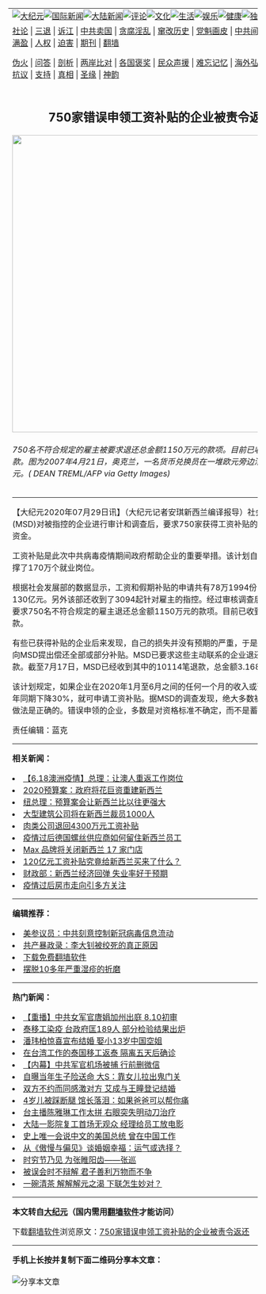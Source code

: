 <a name="1" id="1" target="_blank"></a><span id="1"></span>
<table align=center border="0"><tr><td colspan="2" VALIGN=TOP><a href="https://github.com/sqmopf394/djy/blob/master/gb/nsc413.md#1"><img src="https://raw.githubusercontent.com/sqmopf394/www/master/t/djy/1.jpg" title="大纪元"></a><a href="https://github.com/sqmopf394/djy/blob/master/gb/n24hr.md#1"><img src="https://raw.githubusercontent.com/sqmopf394/www/master/t/djy/3.jpg" title="国际新闻"></a><a href="https://github.com/sqmopf394/djy/blob/master/gb/nsc413.md#1"><img src="https://raw.githubusercontent.com/sqmopf394/www/master/t/djy/4.jpg" title="大陆新闻"></a><a href="https://github.com/sqmopf394/djy/blob/master/gb/news392.md#1"><img src="https://raw.githubusercontent.com/sqmopf394/www/master/t/djy/5.jpg" title="评论"></a><a href="https://github.com/sqmopf394/djy/blob/master/gb/news2007.md#1"><img src="https://raw.githubusercontent.com/sqmopf394/www/master/t/djy/6.jpg" title="文化"></a><a href="https://github.com/sqmopf394/djy/blob/master/gb/news2008.md#1"><img src="https://raw.githubusercontent.com/sqmopf394/www/master/t/djy/7.jpg" title="生活"></a><a href="https://github.com/sqmopf394/djy/blob/master/gb/ncyule.md#1"><img src="https://raw.githubusercontent.com/sqmopf394/www/master/t/djy/8.jpg" title="娱乐"></a><a href="https://github.com/sqmopf394/djy/blob/master/gb/nsc1002.md#1"><img src="https://raw.githubusercontent.com/sqmopf394/www/master/t/djy/9.jpg" title="健康"><a href="https://github.com/sqmopf394/djy/blob/master/gb/nf6092.md#1"><img src="https://raw.githubusercontent.com/sqmopf394/www/master/t/djy/10a.jpg" title="独家"></a><a href="https://github.com/sqmopf394/djy/blob/master/gb/nf4514.md#1"><img src="https://raw.githubusercontent.com/sqmopf394/www/master/t/djy/12a.jpg" title="头条"></a></td></tr>
<tr><td colspan="2" VALIGN=TOP><a target="_blank" href="https://github.com/sqmopf394/djy/blob/master/gb/9p.md#1">社论</a> | <a target="_blank" href="https://github.com/sqmopf394/djy/blob/master/gb/nf5657.md#1">三退</a> | <a target="_blank" href="https://github.com/sqmopf394/djy/blob/master/gb/nf6124.md#1">诉江</a> | <a target="_blank" href="https://github.com/sqmopf394/djy/blob/master/gb/nf1176117.md#1">中共卖国</a> | <a target="_blank" href="https://github.com/sqmopf394/djy/blob/master/gb/nf5773.md#1">贪腐淫乱</a> | <a target="_blank" href="https://github.com/sqmopf394/djy/blob/master/gb/nf1176115.md#1">窜改历史</a> | <a target="_blank" href="https://github.com/sqmopf394/djy/blob/master/gb/nf1176107.md#1">党魁画皮</a> | <a target="_blank" href="https://github.com/sqmopf394/djy/blob/master/gb/nf1320400.md#1">中共间谍</a> | <a target="_blank" href="https://github.com/sqmopf394/djy/blob/master/gb/nf1176114.md#1">破坏传统</a> | <a target="_blank" href="https://github.com/sqmopf394/ntdtv/blob/master/gb/prog447_1.md#1">恶贯满盈</a> | <a target="_blank" href="https://github.com/sqmopf394/djy/blob/master/gb/ncid278.md#1">人权</a> | <a target="_blank" href="https://github.com/sqmopf394/djy/blob/master/gb/nf1176111.md#1">迫害</a> | <a target="_blank" href="https://gitlab.com/szzdlab/mh-qikan/blob/master/README.md#1">期刊</a> | <a target="_blank" href="https://github.com/sqmopf394/www/blob/master/README.md?zsrh#8">翻墙</a></p><p><a target="_blank" href="https://github.com/sqmopf394/djy/blob/master/gb/nf5562.md#1">伪火</a> | <a target="_blank" href="https://github.com/sqmopf394/djy/blob/master/gb/nf4378.md#1">问答</a> | <a target="_blank" href="https://github.com/sqmopf394/djy/blob/master/gb/nf5792.md#1">剖析</a> | <a target="_blank" href="https://github.com/sqmopf394/djy/blob/master/gb/nf5735.md#1">两岸比对</a> | <a target="_blank" href="https://github.com/sqmopf394/djy/blob/master/gb/nf6119.md#1">各国褒奖</a> | <a target="_blank" href="https://github.com/sqmopf394/djy/blob/master/gb/nf6120.md#1">民众声援</a> | <a target="_blank" href="https://github.com/sqmopf394/djy/blob/master/gb/nf1188594.md#1">难忘记忆</a> | <a target="_blank" href="https://github.com/sqmopf394/djy/blob/master/gb/nf3180.md#1">海外弘传</a> | <a target="_blank" href="https://github.com/sqmopf394/djy/blob/master/gb/nf5410.md#1">万人上访</a> | <a target="_blank" href="https://github.com/sqmopf394/ntdtv/blob/master/gb/prog1530_1.md#1">和平抗议</a> | <a target="_blank" href="https://github.com/sqmopf394/djy/blob/master/gb/nf4386.md#1">支持</a> | <a target="_blank" href="https://github.com/sqmopf394/djy/blob/master/gb/nf4389.md#1">真相</a> | <a target="_blank" href="https://github.com/sqmopf394/djy/blob/master/gb/nf5790.md#1">圣缘</a> | <a target="_blank" href="https://github.com/sqmopf394/djy/blob/master/gb/nf4786.md#1">神韵</a></td></tr>
<tr><td VALIGN=TOP width="626"><h2 align=center>750家错误申领工资补贴的企业被责令返还</h2>
<img width="600" src="https://i.epochtimes.com/assets/uploads/2020/07/GettyImages-109341973-600x400.jpg" />
<h6>750名不符合规定的雇主被要求退还总金额1150万元的款项。目前已收到680万元退款。图为2007年4月21日，奥克兰，一名货币兑换员在一堆欧元旁边清点新西兰元。( DEAN TREML/AFP via Getty Images)
</h6>
<hr>
<p>【大纪元2020年07月29日讯】（大纪元记者安琪<ahref="https://github.com/sqmopf394/djy/blob/master/gb/tag/%E6%96%B0%E8%A5%BF%E5%85%B0.md#1">新西兰</a>编译报导）社会发展部(MSD)对被指控的<ahref="https://github.com/sqmopf394/djy/blob/master/gb/tag/%E4%BC%81%E4%B8%9A.md#1">企业</a>进行<ahref="https://github.com/sqmopf394/djy/blob/master/gb/tag/%E5%AE%A1%E8%AE%A1.md#1">审计</a>和调查后，要求750家获得工资<ahref="https://github.com/sqmopf394/djy/blob/master/gb/tag/%E8%A1%A5%E8%B4%B4.md#1">补贴</a>的<ahref="https://github.com/sqmopf394/djy/blob/master/gb/tag/%E4%BC%81%E4%B8%9A.md#1">企业</a>返还这笔资金。</p>
<p>工资<ahref="https://github.com/sqmopf394/djy/blob/master/gb/tag/%E8%A1%A5%E8%B4%B4.md#1">补贴</a>是此次中共病毒<ahref="https://github.com/sqmopf394/djy/blob/master/gb/tag/%E7%96%AB%E6%83%85.md#1">疫情</a>期间政府帮助企业的重要举措。该计划自3月以来已支撑了170万个就业岗位。</p>
<p>根据社会发展部的数据显示，工资和假期补贴的申请共有78万1994份，发放金额达130亿元。另外该部还收到了3094起针对雇主的指控。经过审核调查后，该部门已要求750名不符合规定的雇主退还总金额1150万元的款项。目前已收到680万元退款。</p>
<p>有些已获得补贴的企业后来发现，自己的损失并没有预期的严重，于是许多企业主动向MSD提出偿还全部或部分补贴。MSD已要求这些主动联系的企业退还13163笔退款。截至7月17日，MSD已经收到其中的10114笔退款，总金额3.168亿元。</p>
<p>该计划规定，如果企业在2020年1月至6月之间的任何一个月的收入或预期收入比去年同期下降30%，就可申请工资补贴。据MSD的调查发现，绝大多数被指控的雇主做法是正确的。错误申领的企业，多数是对资格标准不确定，而不是蓄意欺骗。</p>
<p>责任编辑：蓝克</p>

<hr>


<strong>相关新闻：</strong>
<li><a href="https://github.com/sqmopf394/djy/blob/master/gb/20/4/29/n12069649.md#1">【6.18澳洲疫情】总理：让澳人重返工作岗位</a></li>
<li><a href="https://github.com/sqmopf394/djy/blob/master/gb/20/5/14/n12109959.md#1">2020预算案：政府将花巨资重建新西兰</a></li>
<li><a href="https://github.com/sqmopf394/djy/blob/master/gb/20/5/16/n12113562.md#1">纽总理：预算案会让新西兰比以往更强大</a></li>
<li><a href="https://github.com/sqmopf394/djy/blob/master/gb/20/5/20/n12124823.md#1">大型建筑公司将在新西兰裁员1000人</a></li>
<li><a href="https://github.com/sqmopf394/djy/blob/master/gb/20/6/2/n12156511.md#1">肉类公司退回4300万元工资补贴</a></li>
<li><a href="https://github.com/sqmopf394/djy/blob/master/gb/20/6/8/n12171449.md#1">疫情过后德国螺丝供应商如何留住新西兰员工</a></li>
<li><a href="https://github.com/sqmopf394/djy/blob/master/gb/20/6/9/n12173997.md#1">Max 品牌将关闭新西兰 17 家门店</a></li>
<li><a href="https://github.com/sqmopf394/djy/blob/master/gb/20/6/14/n12185419.md#1">120亿元工资补贴究竟给新西兰买来了什么？</a></li>
<li><a href="https://github.com/sqmopf394/djy/blob/master/gb/20/6/28/n12216762.md#1">财政部：新西兰经济回弹 失业率好于预期</a></li>
<li><a href="https://github.com/sqmopf394/djy/blob/master/gb/20/7/9/n12243293.md#1">疫情过后房市走向引多方关注</a></li>
<hr>


<strong>编辑推荐：</strong>
<li><a href="https://github.com/onzhi266/djy/blob/master/gb/20/2/22/n11887949.md#1">美参议员：中共刻意控制新冠病毒信息流动</a></li>
<li><a href="https://github.com/tsiac2612/djy/blob/master/gb/19/8/26/n11477432.md#1" target="_blank">共产暴政录：李大钊被绞死的真正原因</a></li><li><a href="https://github.com/sqmopf394/www/blob/master/README.md?dfh#1" target="_blank">下载免费翻墙软件</a></li><li><a href="https://github.com/tsiac2612/djy/blob/master/gb/16/5/27/n7938314.md#1" target="_blank">摆脱10多年严重湿疹的折磨</a></li>
<hr>

<strong>热门新闻：</strong>
<li><a href="https://github.com/sqmopf394/djy/blob/master/gb/20/7/26/n12285444.md#1">【重播】中共女军官唐娟加州出庭 8.10初审</a></li>
<li><a href="https://github.com/sqmopf394/djy/blob/master/gb/20/7/28/n12288825.md#1">泰移工染疫 台政府匡189人 部分检验结果出炉</a></li>
<li><a href="https://github.com/sqmopf394/djy/blob/master/gb/20/7/27/n12286850.md#1">潘玮柏惊喜宣布结婚 娶小13岁中国空姐</a></li>
<li><a href="https://github.com/sqmopf394/djy/blob/master/gb/20/7/27/n12286173.md#1">在台湾工作的泰国移工返泰 隔离五天后确诊</a></li>
<li><a href="https://github.com/sqmopf394/djy/blob/master/gb/20/7/27/n12285522.md#1">【内幕】中共军官机场被捕 行前删微信</a></li>
<li><a href="https://github.com/sqmopf394/djy/blob/master/gb/20/7/27/n12287645.md#1">自曝当年生子险送命 大S：靠女儿拉出鬼门关</a></li>
<li><a href="https://github.com/sqmopf394/djy/blob/master/gb/20/7/28/n12289207.md#1">双方不约而同感激对方 艾成与王瞳登记结婚</a></li>
<li><a href="https://github.com/sqmopf394/djy/blob/master/gb/20/7/27/n12286272.md#1">4岁儿被踩断腿 馆长落泪：如果爸爸可以帮你痛</a></li>
<li><a href="https://github.com/sqmopf394/djy/blob/master/gb/20/7/27/n12286477.md#1">台主播陈雅琳工作太拼 右眼突失明动刀治疗</a></li>
<li><a href="https://github.com/sqmopf394/djy/blob/master/gb/20/7/26/n12285302.md#1">大陆一影院复工首场无观众 经理给员工放电影</a></li>
<li><a href="https://github.com/sqmopf394/djy/blob/master/gb/20/7/26/n12284394.md#1">史上唯一会说中文的美国总统 曾在中国工作</a></li>
<li><a href="https://github.com/sqmopf394/djy/blob/master/gb/20/7/16/n12259877.md#1">从《傲慢与偏见》谈婚姻幸福：运气或选择？</a></li>
<li><a href="https://github.com/sqmopf394/djy/blob/master/gb/9/12/8/n2747593.md#1">时穷节乃见  为张睢阳齿——张巡</a></li>
<li><a href="https://github.com/sqmopf394/djy/blob/master/gb/20/7/26/n12285091.md#1">被误会时不辩解 君子善利万物而不争</a></li>
<li><a href="https://github.com/sqmopf394/djy/blob/master/gb/15/12/5/n4589242.md#1">一碗清茶 解解解元之渴  下联怎生妙对？</a></li>
<hr>

<strong>本文转自<a href="https://www.epochtimes.com">大纪元</a>（国内需用<a href="https://github.com/sqmopf394/www/blob/master/README.md#8">翻墙软件</a>才能访问）</strong><p>下载<a href="https://github.com/sqmopf394/www/blob/master/README.md#8">翻墙软件</a>浏览原文：<a href="https://www.epochtimes.com/gb/20/7/28/n12290717.htm">750家错误申领工资补贴的企业被责令返还</a></p><hr>

<strong>手机上长按并复制下面二维码分享本文章：</strong><br><br><img src="http://d1p1.ip.zn2.us/v.php?action=qrcode&url=https://github.com/sqmopf394/djy/blob/master/gb/20/7/28/n12290717.md%231" title="分享本文章"></td><td VALIGN=TOP><a href="https://github.com/sqmopf394/djy/blob/master/gb/16/1/21/n4622075.md?dfh#1" target="_blank"><img src="https://raw.githubusercontent.com/sqmopf394/djy/master/gb/300/wei-f1.jpg" title="中共的伪火骗局"  alt="中共的伪火骗局"></a><br><a href="https://github.com/sqmopf394/www/blob/master/README.md?dfh#9" target="_blank"><img src="https://raw.githubusercontent.com/sqmopf394/djy/master/gb/300/yong-h.jpg" title="永恒的见证"  alt="永恒的见证"></a><br><a href="https://github.com/sqmopf394/djy/blob/master/gb/13/9/29/n3974789.md?dfh#1" target="_blank"><img src="https://raw.githubusercontent.com/sqmopf394/djy/master/gb/300/shang-lnz.jpg" title="善良女子被中共投男牢"  alt="善良女子被中共投男牢"></a><br><a href="https://github.com/sqmopf394/djy/blob/master/gb/16/3/16/n4663449.md?dfh#1" target="_blank"><img src="https://raw.githubusercontent.com/sqmopf394/djy/master/gb/300/huo-z3.jpg" title="警卫目击活摘器官"  alt="警卫目击活摘器官"></a><br><a href="https://github.com/sqmopf394/djy/blob/master/gb/16/8/7/n8177641.md?dfh#1" target="_blank"><img src="https://raw.githubusercontent.com/sqmopf394/djy/master/gb/300/huo-z4.jpg" title="证人描述活摘恐怖"  alt="证人描述活摘恐怖"></a><br><a href="https://github.com/sqmopf394/djy/blob/master/gb/10/4/19/n2881569.md?dfh#1" target="_blank"><img src="https://raw.githubusercontent.com/sqmopf394/djy/master/gb/300/huo-z1.jpg" title="揭开活摘器官黑幕"  alt="揭开活摘器官黑幕"></a><br><a href="https://github.com/sqmopf394/djy/blob/master/gb/10/11/7/n3077476.md?dfh#1" target="_blank"><img src="https://raw.githubusercontent.com/sqmopf394/djy/master/gb/300/ma-ks.jpg" title="马克思的成魔之路"  alt="马克思的成魔之路"></a><br><a href="https://github.com/sqmopf394/djy/blob/master/gb/14/6/9/n4173977.md?dfh#1" target="_blank"><img src="https://raw.githubusercontent.com/sqmopf394/djy/master/gb/300/chang-zs.jpg" title="藏字石 蕴天机"  alt="藏字石 蕴天机"></a><br><a href="https://github.com/sqmopf394/djy/blob/master/gb/18/5/10/n10381511.md?dfh#1" target="_blank"><img src="https://raw.githubusercontent.com/sqmopf394/djy/master/gb/300/st1.jpg" title="关注3亿人三退"  alt="关注3亿人三退"></a><br><a href="https://github.com/sqmopf394/djy/blob/master/gb/18/3/21/n10237682.md?dfh#1" target="_blank"><img src="https://raw.githubusercontent.com/sqmopf394/djy/master/gb/300/jie-t.jpg" title="解体中共复兴中华"  alt="解体中共复兴中华"></a><br><a href="https://github.com/sqmopf394/djy/blob/master/gb/9/2/9/n2422991.md?dfh#1" target="_blank"><img src="https://raw.githubusercontent.com/sqmopf394/djy/master/gb/300/gao-zs.jpg" title="中共迫害良心律师"  alt="中共迫害良心律师"></a><br><a href="https://github.com/sqmopf394/djy/blob/master/gb/18/12/9/n10900044.md?dfh#1" target="_blank"><img src="https://raw.githubusercontent.com/sqmopf394/djy/master/gb/300/sj1.jpg" title="303万人举报江泽民"  alt="303万人举报江泽民"></a><br><a href="https://github.com/sqmopf394/djy/blob/master/gb/18/8/28/n10672014.md?dfh#1" target="_blank"><img src="https://raw.githubusercontent.com/sqmopf394/djy/master/gb/300/sj2.jpg" title="这些官员为何起诉江泽民"  alt="这些官员为何起诉江泽民"></a><br><a href="https://github.com/sqmopf394/djy/blob/master/gb/8/12/18/n2367165.md?dfh#1" target="_blank"><img src="https://raw.githubusercontent.com/sqmopf394/djy/master/gb/300/liangan.jpg" title="海峡两岸的强烈对比"  alt="海峡两岸的强烈对比"></a><br><a href="https://github.com/sqmopf394/djy/blob/master/gb/15/12/10/n4593139.md?dfh#1" target="_blank"><img src="https://raw.githubusercontent.com/sqmopf394/djy/master/gb/300/jia-ndzl.jpg" title="加拿大总理的贺信"  alt="加拿大总理的贺信"></a><br><a href="https://github.com/sqmopf394/djy/blob/master/gb/11/6/17/n3289382.md?dfh#1" target="_blank"><img src="https://raw.githubusercontent.com/sqmopf394/djy/master/gb/300/xiao-wd.jpg" title="探寻真相兼听则明"  alt="探寻真相兼听则明"></a><br><a href="https://github.com/sqmopf394/djy/blob/master/gb/18/10/27/n10812623.md?dfh#1" target="_blank"><img src="https://raw.githubusercontent.com/sqmopf394/djy/master/gb/300/yindu.jpg" title="印度媒体报道东方"  alt="印度媒体报道东方"></a><br><a href="https://github.com/sqmopf394/djy/blob/master/gb/18/6/9/n10469652.md?dfh#1" target="_blank"><img src="https://raw.githubusercontent.com/sqmopf394/djy/master/gb/300/xie-j.jpg" title="不一样的海外校园"  alt="不一样的海外校园"></a><br><a href="https://github.com/sqmopf394/djy/blob/master/gb/7/4/5/n1669415.md?dfh#1" target="_blank"><img src="https://raw.githubusercontent.com/sqmopf394/djy/master/gb/300/li-up.jpg" title="从大师到徒弟的传奇"  alt="从大师到徒弟的传奇"></a><br><a href="https://github.com/sqmopf394/djy/blob/master/gb/17/5/26/n9191512.md?dfh#1" target="_blank"><img src="https://raw.githubusercontent.com/sqmopf394/djy/master/gb/300/zfl2.jpg" title="亿万人与东方一本奇书"  alt="亿万人与东方一本奇书"></a><br><a href="https://github.com/sqmopf394/djy/blob/master/gb/13/11/27/n4020290.md?dfh#1" target="_blank"><img src="https://raw.githubusercontent.com/sqmopf394/djy/master/gb/300/zhen-h.jpg" title="大陆见不到的震撼场面"  alt="大陆见不到的震撼场面"></a><br><a href="https://github.com/sqmopf394/djy/blob/master/gb/15/7/17/n4482910.md?dfh#1" target="_blank"><img src="https://raw.githubusercontent.com/sqmopf394/djy/master/gb/300/dalu-sk.jpg" title="人心向善 大陆当初盛况"  alt="人心向善 大陆当初盛况"></a><br><a href="https://github.com/sqmopf394/djy/blob/master/gb/19/1/5/n10955468.md?dfh#1" target="_blank"><img src="https://raw.githubusercontent.com/sqmopf394/djy/master/gb/300/zfl1.jpg" title="追寻真理 这书讲什么"  alt="追寻真理 这书讲什么"></a><br><a href="https://github.com/sqmopf394/www/blob/master/README.md?dfh#1" target="_blank"><img src="https://raw.githubusercontent.com/sqmopf394/djy/master/gb/300/fq1.jpg" title="下载免费翻墙软件"  alt="下载免费翻墙软件"></a><br></td></tr></table>
